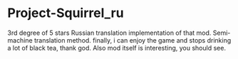 # Project-Squirrel_ru
3rd degree of 5 stars Russian translation implementation of that mod. Semi-machine translation method.
finally, i can enjoy the game and stops drinking a lot of black tea, thank god.
Also mod itself is interesting, you should see.
